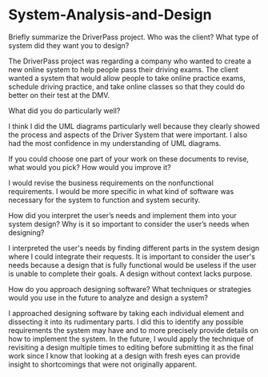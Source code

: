 # System-Analysis-and-Design
Briefly summarize the DriverPass project. Who was the client? What type of system did they want you to design?

The DriverPass project was regarding a company who wanted to create a new online system to help people pass their driving exams. The client wanted a system that would allow people to take online practice exams, schedule driving practice, and take online classes so that they could do better on their test at the DMV.

What did you do particularly well?

I think I did the UML diagrams particularly well because they clearly showed the process and aspects of the Driver System that were important. I also had the most confidence in my understanding of UML diagrams.

If you could choose one part of your work on these documents to revise, what would you pick? How would you improve it?

I would revise the business requirements on the nonfunctional requirements. I would be more specific in what kind of software was necessary for the system to function and system security.

How did you interpret the user’s needs and implement them into your system design? Why is it so important to consider the user’s needs when designing?

I interpreted the user's needs by finding different parts in the system design where I could integrate their requests. It is important to consider the user's needs because a design that is fully functional would be useless if the user is unable to complete their goals. A design without context lacks purpose.

How do you approach designing software? What techniques or strategies would you use in the future to analyze and design a system?

I approached designing software by taking each individual element and dissecting it into its rudimentary parts. I did this to identify any possible requirements the system may have and to more precisely provide details on how to implement the system. In the future, I would apply the technique of revisiting a design multiple times to editing before submitting it as the final work since I know that looking at a design with fresh eyes can provide insight to shortcomings that were not originally apparent.
